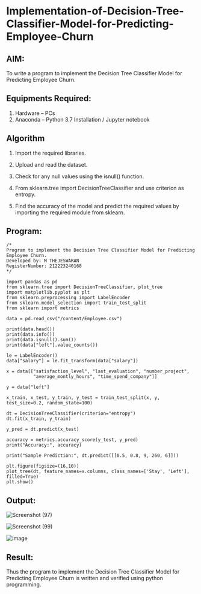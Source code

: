 # Implementation-of-Decision-Tree-Classifier-Model-for-Predicting-Employee-Churn

## AIM:
To write a program to implement the Decision Tree Classifier Model for Predicting Employee Churn.

## Equipments Required:
1. Hardware – PCs
2. Anaconda – Python 3.7 Installation / Jupyter notebook

## Algorithm
1. Import the required libraries.

2. Upload and read the dataset.

3. Check for any null values using the isnull() function.

4. From sklearn.tree import DecisionTreeClassifier and use criterion as entropy.

5. Find the accuracy of the model and predict the required values by importing the required module from sklearn.

## Program:
```
/*
Program to implement the Decision Tree Classifier Model for Predicting Employee Churn.
Developed by: M THEJESWARAN
RegisterNumber: 212223240168
*/

import pandas as pd
from sklearn.tree import DecisionTreeClassifier, plot_tree
import matplotlib.pyplot as plt
from sklearn.preprocessing import LabelEncoder
from sklearn.model_selection import train_test_split
from sklearn import metrics

data = pd.read_csv("/content/Employee.csv")

print(data.head())
print(data.info())
print(data.isnull().sum())
print(data["left"].value_counts())

le = LabelEncoder()
data["salary"] = le.fit_transform(data["salary"])

x = data[["satisfaction_level", "last_evaluation", "number_project", 
          "average_montly_hours", "time_spend_company"]]

y = data["left"]

x_train, x_test, y_train, y_test = train_test_split(x, y, test_size=0.2, random_state=100)

dt = DecisionTreeClassifier(criterion="entropy")
dt.fit(x_train, y_train)

y_pred = dt.predict(x_test)

accuracy = metrics.accuracy_score(y_test, y_pred)
print("Accuracy:", accuracy)

print("Sample Prediction:", dt.predict([[0.5, 0.8, 9, 260, 6]]))

plt.figure(figsize=(16,10))
plot_tree(dt, feature_names=x.columns, class_names=['Stay', 'Left'], filled=True)
plt.show()

```

## Output:

![Screenshot (97)](https://github.com/user-attachments/assets/b96a2c1b-c7b9-4ef9-9b4d-a2e33ead1e2a)

![Screenshot (99)](https://github.com/user-attachments/assets/68e083b4-afb9-40e3-8a7d-ba1ba2701b94)

![image](https://github.com/user-attachments/assets/4c40060d-3815-4b58-93fe-0a308bbb5c3c)

## Result:
Thus the program to implement the  Decision Tree Classifier Model for Predicting Employee Churn is written and verified using python programming.
